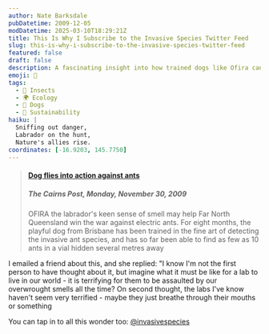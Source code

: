 ```yaml
---
author: Nate Barksdale
pubDatetime: 2009-12-05
modDatetime: 2025-03-10T18:29:21Z
title: This Is Why I Subscribe to the Invasive Species Twitter Feed
slug: this-is-why-i-subscribe-to-the-invasive-species-twitter-feed
featured: false
draft: false
description: A fascinating insight into how trained dogs like Ofira can help combat invasive species, along with a reflection on the sensory experiences of labradors in our world.
emoji: 🐾
tags:
  - 🐜 Insects
  - 🌍 Ecology
  - 🐶 Dogs
  - 🌱 Sustainability
haiku: |
  Sniffing out danger,  
  Labrador on the hunt,  
  Nature's allies rise.
coordinates: [-16.9203, 145.7750]
---
```


> #### [Dog flies into action against ants](http://www.cairns.com.au/article/2009/11/30/79075_local-news.html)
>
> ##### The Cairns Post, Monday, November 30, 2009
>
> OFIRA the labrador's keen sense of smell may help Far North Queensland win the war against electric ants. For eight months, the playful dog from Brisbane has been trained in the fine art of detecting the invasive ant species, and has so far been able to find as few as 10 ants in a vial hidden several metres away

I emailed a friend about this, and she replied: "I know I'm not the first person to have thought about it, but imagine what it must be like for a lab to live in our world - it is terrifying for them to be assaulted by our overwrought smells all the time? On second thought, the labs I've know haven't seem very terrified - maybe they just breathe through their mouths or something

You can tap in to all this wonder too: [@invasivespecies](http://twitter.com/invasivespecies)
